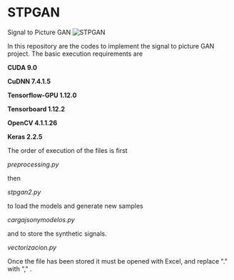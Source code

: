 # STPGAN
Signal to Picture GAN
![STPGAN](../master/stpgan.gif)

In this repository are the codes to implement the signal to picture GAN project. The basic execution requirements are

**CUDA 9.0**

**CuDNN 7.4.1.5**

**Tensorflow-GPU 1.12.0**

**Tensorboard 1.12.2**

**OpenCV 4.1.1.26**

**Keras 2.2.5**


The order of execution of the files is first

*preprocessing.py*

then

*stpgan2.py*

to load the models and generate new samples

*cargajsonymodelos.py*

and to store the synthetic signals.

*vectorizacion.py*

Once the file has been stored it must be opened with Excel, and replace "." with "," .
